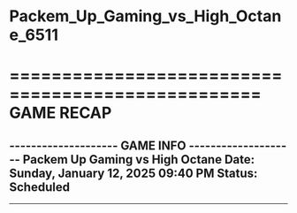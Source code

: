 # Packem_Up_Gaming_vs_High_Octane_6511

==================================================
                    GAME RECAP
==================================================
-------------------- GAME INFO --------------------
Packem Up Gaming vs High Octane
Date: Sunday, January 12, 2025 09:40 PM
Status: Scheduled
--------------------------------------------------
--------------------------------------------------
